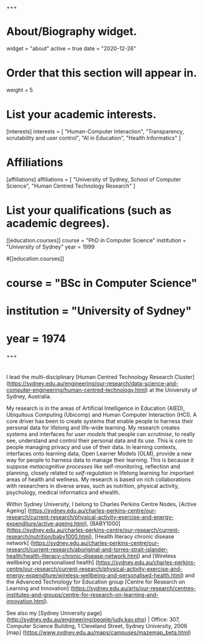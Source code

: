 +++
# About/Biography widget.
widget = "about"
active = true
date = "2020-12-26"

# Order that this section will appear in.
weight = 5

# List your academic interests.
[interests]
  interests = [
    "Human-Computer Interaction",
    "Transparency, scrutability and user control",
    "AI in Education",
    "Health Informatics"
  ]

# Affiliations
[affiliations]
  affiliations = [
	"University of Sydney, School of Computer Science",
	"Human Centred Technology Research"
  ]

# List your qualifications (such as academic degrees).
[[education.courses]]
  course = "PhD in Computer Science"
  institution = "University of Sydney"
  year = 1999

#[[education.courses]]
#  course = "BSc in Computer Science"
#  institution = "University of Sydney"
#  year = 1974

+++

# 

I lead the multi-disciplinary 
[Human Centred Technology Research Cluster]
(https://sydney.edu.au/engineering/our-research/data-science-and-computer-engineering/human-centred-technology.html)
at the University of Sydney, Australia. 


My research is in the areas of 
Artificial Intelligence in Education (AIED), 
Ubiquitous Computing (Ubicomp) and 
Human Computer Interaction (HCI). 
A core driver has been to create systems that enable people to harness 
their personal data for lifelong and life-wide learning.
My research creates systems and interfaces for *user models* that people can *scrutinise*,
to really see, understand and control their personal data and its use.
This is core to people managing privacy and use of their data.
In learning contexts, interfaces onto learning data, Open Learner Models (OLM), 
provide a new way for people to harness data to manage their learning.
This is because it suppose *metacognitive processes* like self-monitoring, reflection and planning,
closely related to *self-regulation* in lifelong learning for important areas of health and wellness.
My research is based on rich collaborations with researchers in diverse areas,
such as nutrition, physical activity, psychology, medical informatics and ehealth. 

Within Sydney University, I belong to Charles Perkins Centre Nodes,
[Active Ageing]
(https://sydney.edu.au/charles-perkins-centre/our-research/current-research/physical-activity-exercise-and-energy-expenditure/active-ageing.html),
[BABY1000]
(https://sydney.edu.au/charles-perkins-centre/our-research/current-research/nutrition/baby1000.html),
[Health literacy chronic disease network]
(https://sydney.edu.au/charles-perkins-centre/our-research/current-research/aboriginal-and-torres-strait-islander-health/health-literacy-chronic-disease-network.html) and
[Wireless wellbeing and personalised health]
(https://sydney.edu.au/charles-perkins-centre/our-research/current-research/physical-activity-exercise-and-energy-expenditure/wireless-wellbeing-and-personalised-health.html) and the
Advanced Technology for Education group
[Centre for Research on Learning and Innovation]
(https://sydney.edu.au/arts/our-research/centres-institutes-and-groups/centre-for-research-on-learning-and-innovation.html).

See also my [Sydney University page] 
(http://sydney.edu.au/engineering/people/judy.kay.php) |
Office: 307, Computer Science Building, 1 Cleveland Street, Sydney University, 2006 [map]
(https://www.sydney.edu.au/maps/campuses/mazemap_beta.html)


